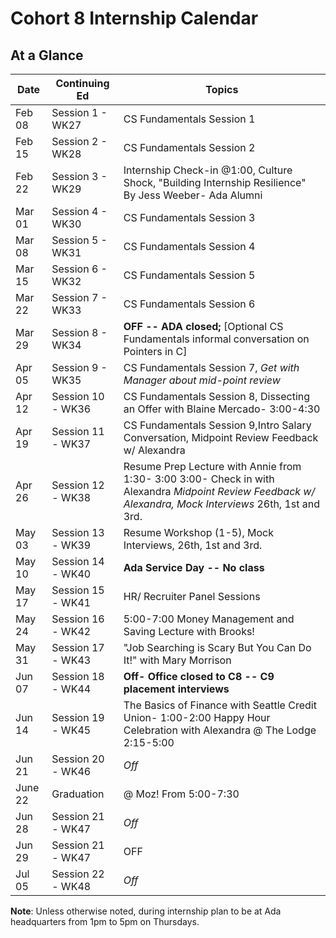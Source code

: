 # Cohort 8 Internship Calendar

## At a Glance

Date    | Continuing Ed         | Topics
--------|----------------|-----------------------------
Feb 08  | Session 1 - WK27 | CS Fundamentals Session 1
Feb 15  | Session 2 - WK28 | CS Fundamentals Session 2
Feb 22  | Session 3 - WK29 | Internship Check-in @1:00, Culture Shock, "Building Internship Resilience" By Jess Weeber- Ada Alumni
Mar 01  | Session 4 - WK30 | CS Fundamentals Session 3
Mar 08  | Session 5 - WK31 | CS Fundamentals Session 4
Mar 15  | Session 6 - WK32 | CS Fundamentals Session 5
Mar 22  | Session 7 - WK33 | CS Fundamentals Session 6
Mar 29  | Session 8 - WK34 | **OFF -- ADA closed;** [Optional CS Fundamentals informal conversation on Pointers in C]
Apr 05  | Session 9 - WK35 | CS Fundamentals Session 7, *Get with Manager about mid-point review*
Apr 12  | Session 10 - WK36 | CS Fundamentals Session 8, Dissecting an Offer with Blaine Mercado- 3:00-4:30
Apr 19  | Session 11 - WK37 | CS Fundamentals Session 9,Intro Salary Conversation, Midpoint Review Feedback w/ Alexandra
Apr 26  | Session 12 - WK38 | Resume Prep Lecture with Annie from 1:30- 3:00   3:00- Check in with Alexandra *Midpoint Review Feedback w/ Alexandra, Mock Interviews* 26th, 1st and 3rd.
May 03  | Session 13 - WK39 | Resume Workshop (1-5),  Mock Interviews, 26th, 1st and 3rd.
May 10  | Session 14 - WK40 | **Ada Service Day -- No class**
May 17  | Session 15 - WK41 |HR/ Recruiter Panel Sessions
May 24  | Session 16 - WK42 | 5:00-7:00 Money Management and Saving Lecture with Brooks! 
May 31  | Session 17 - WK43 |"Job Searching is Scary But You Can Do It!" with Mary Morrison 
Jun 07  | Session 18 - WK44 | **Off- Office closed to C8 -- C9 placement interviews**
Jun 14  | Session 19 - WK45 | The Basics of Finance with Seattle Credit Union- 1:00-2:00 Happy Hour Celebration with Alexandra @ The Lodge 2:15-5:00
Jun 21| Session 20 - WK46 | *Off*
June 22 |  Graduation| @ Moz! From 5:00-7:30
Jun 28  | Session 21 - WK47 | *Off*
Jun 29  | Session 21 - WK47 | OFF
Jul 05  | Session 22 - WK48 | *Off*

**Note**: Unless otherwise noted, during internship plan to be at Ada headquarters from 1pm to 5pm on Thursdays.
